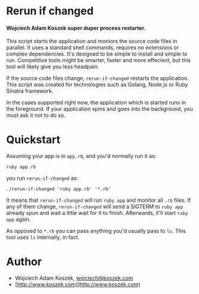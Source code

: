# Rerun if changed

#### Wojciech Adam Koszek super duper process restarter.

This script starts the application and moniors the source code files in
parallel.
It uses a standard shell commands, requires no extensions or complex
dependencies.
It's designed to be simple to install and simple to run.
Competitive tools might be smarter, faster and more effecient, but this
tool will likely give you less headpain.

If the source code files change, `rerun-if-changed` restarts the
application.  This script was created for technologies such as Golang,
Node.js or Ruby Sinatra framework.

In the cases supported right now, the application which is started runs in the foreground.
If your application spins and goes into the background, you must ask it not
to do so.

# Quickstart

Assuming your app is in `app.rb`, and you'd normally run it as:

	ruby app.rb

you run `rerun-if-changed` as:

	./rerun-if-changed 'ruby app.rb' '*.rb'

It means that `rerun-if-changed` will run `ruby app` and monitor all `.rb`
files.
If any of them change, `rerun-if-changed` will send a SIGTERM to `ruby app`
already spun and wait a little wait for it to finish.
Afterwards, it'll start `ruby app` again.

As opposed to `*.rb` you can pass anything you'd usually pass to `ls`.
This tool uses `ls` internally, in fact.

# Author

- Wojciech Adam Koszek, [wojciech@koszek.com](mailto:wojciech@koszek.com)
- [http://www.koszek.com](http://www.koszek.com)
